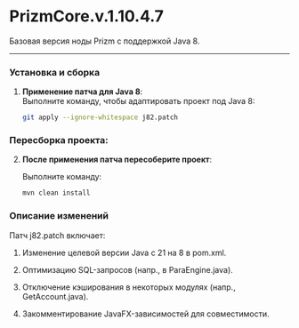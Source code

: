 # PrizmCore.v.1.10.4.7
Базовая версия ноды Prizm с поддержкой Java 8.

---

### Установка и сборка

1. **Применение патча для Java 8**:  
   Выполните команду, чтобы адаптировать проект под Java 8:  
   ```bash
   git apply --ignore-whitespace j82.patch

### Пересборка проекта:

2. **После применения патча пересоберите проект**:
 
	 Выполните команду:
	```bash
	mvn clean install

### Описание изменений
Патч j82.patch включает:

1. Изменение целевой версии Java с 21 на 8 в pom.xml.

2. Оптимизацию SQL-запросов (напр., в ParaEngine.java).

3. Отключение кэширования в некоторых модулях (напр., GetAccount.java).

4. Закомментирование JavaFX-зависимостей для совместимости.

